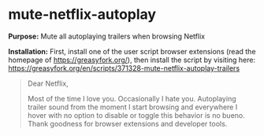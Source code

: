 # mute-netflix-autoplay

**Purpose:** Mute all autoplaying trailers when browsing Netflix

**Installation:** First, install one of the user script browser extensions (read the homepage of https://greasyfork.org/), then install the script by visiting here: https://greasyfork.org/en/scripts/371328-mute-netflix-autoplay-trailers

> Dear Netflix,
> 
> Most of the time I love you. Occasionally I hate you. Autoplaying trailer sound from the moment I start browsing and everywhere I hover with no option to disable or toggle this behavior is no bueno. Thank goodness for browser extensions and developer tools.
